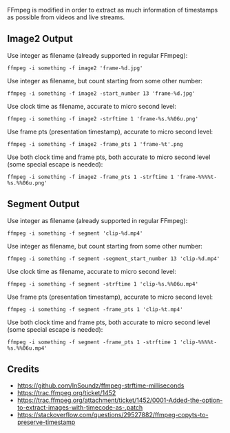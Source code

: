 FFmpeg is modified in order to extract as much information of timestamps as possible from videos and live streams.

## Image2 Output

Use integer as filename (already supported in regular FFmpeg):

```
ffmpeg -i something -f image2 'frame-%d.jpg'
```

Use integer as filename, but count starting from some other number:

```
ffmpeg -i something -f image2 -start_number 13 'frame-%d.jpg'
```

Use clock time as filename, accurate to micro second level:

```
ffmpeg -i something -f image2 -strftime 1 'frame-%s.%%06u.png'
```

Use frame pts (presentation timestamp), accurate to micro second level:

```
ffmpeg -i something -f image2 -frame_pts 1 'frame-%t'.png
```

Use both clock time and frame pts, both accurate to micro second level (some special escape is needed):

```
ffmpeg -i something -f image2 -frame_pts 1 -strftime 1 'frame-%%%%t-%s.%%06u.png'
```

## Segment Output

Use integer as filename (already supported in regular FFmpeg):

```
ffmpeg -i something -f segment 'clip-%d.mp4'
```

Use integer as filename, but count starting from some other number:

```
ffmpeg -i something -f segment -segment_start_number 13 'clip-%d.mp4'
```

Use clock time as filename, accurate to micro second level:

```
ffmpeg -i something -f segment -strftime 1 'clip-%s.%%06u.mp4'
```

Use frame pts (presentation timestamp), accurate to micro second level:

```
ffmpeg -i something -f segment -frame_pts 1 'clip-%t.mp4'
```

Use both clock time and frame pts, both accurate to micro second level (some special escape is needed):

```
ffmpeg -i something -f segment -frame_pts 1 -strftime 1 'clip-%%%%t-%s.%%06u.mp4'
```

## Credits

- https://github.com/InSoundz/ffmpeg-strftime-milliseconds
- https://trac.ffmpeg.org/ticket/1452
- https://trac.ffmpeg.org/attachment/ticket/1452/0001-Added-the-option-to-extract-images-with-timecode-as-.patch
- https://stackoverflow.com/questions/29527882/ffmpeg-copyts-to-preserve-timestamp
